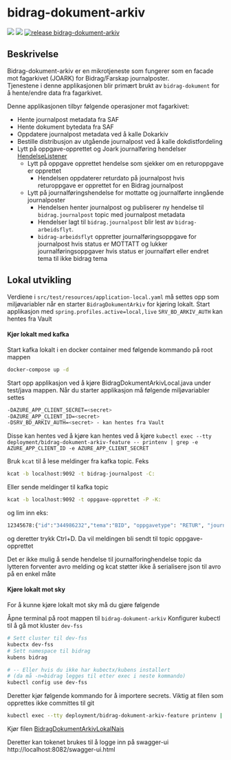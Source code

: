 # bidrag-dokument-arkiv
![](https://github.com/navikt/bidrag-dokument-arkiv/workflows/continuous%20integration/badge.svg)
![](https://github.com/navikt/bidrag-dokument-arkiv/workflows/test%20build%20on%20pull%20request/badge.svg)
[![release bidrag-dokument-arkiv](https://github.com/navikt/bidrag-dokument-arkiv/actions/workflows/release.yaml/badge.svg)](https://github.com/navikt/bidrag-dokument-arkiv/actions/workflows/release.yaml)

## Beskrivelse

Bidrag-dokument-arkiv er en mikrotjeneste som fungerer som en facade mot fagarkivet (JOARK) for Bidrag/Farskap journalposter.<br/>
Tjenestene i denne applikasjonen blir primært brukt av `bidrag-dokument` for å hente/endre data fra fagarkivet.

Denne applikasjonen tilbyr følgende operasjoner mot fagarkivet:

* Hente journalpost metadata fra SAF
* Hente dokument bytedata fra SAF
* Oppdatere journalpost metadata ved å kalle Dokarkiv
* Bestille distribusjon av utgående journalpost ved å kalle dokdistfordeling
* Lytt på oppgave-opprettet og Joark journalføring hendelser [HendelseListener](src/main/java/no/nav/bidrag/dokument/arkiv/kafka/HendelseListener.java)
  * Lytt på oppgave opprettet hendelse som sjekker om en returoppgave er opprettet
    * Hendelsen oppdaterer returdato på journalpost hvis returoppgave er opprettet for en Bidrag journalpost
  * Lytt på journalføringshendelse for mottatte og journalførte inngående journalposter
    * Hendelsen henter journalpost og publiserer ny hendelse til `bidrag.journalpost` topic med journalpost metadata
    * Hendelser lagt til `bidrag.journalpost` blir lest av `bidrag-arbeidsflyt`.
    * `bidrag-arbeidsflyt` oppretter journalføringsoppgave for journalpost hvis status er MOTTATT og lukker journalføringsoppgaver hvis status er journalført eller endret tema til ikke bidrag tema

## Lokal utvikling
Verdiene i `src/test/resources/application-local.yaml` må settes opp som miljøvariabler når en starter
`BidragDokumentArkiv` for kjøring lokalt. Start applikasjon med `spring.profiles.active=local,live`
`SRV_BD_ARKIV_AUTH` kan hentes fra Vault

#### Kjør lokalt med kafka
Start kafka lokalt i en docker container med følgende kommando på root mappen
````bash
docker-compose up -d
````
Start opp applikasjon ved å kjøre BidragDokumentArkivLocal.java under test/java mappen.
Når du starter applikasjon må følgende miljøvariabler settes
```bash
-DAZURE_APP_CLIENT_SECRET=<secret>
-DAZURE_APP_CLIENT_ID=<secret>
-DSRV_BD_ARKIV_AUTH=<secret> - kan hentes fra Vault
```
Disse kan hentes ved å kjøre kan hentes ved å kjøre `kubectl exec --tty deployment/bidrag-dokument-arkiv-feature -- printenv | grep -e AZURE_APP_CLIENT_ID -e AZURE_APP_CLIENT_SECRET`

Bruk `kcat` til å lese meldinger fra kafka topic. Feks

````bash
kcat -b localhost:9092 -t bidrag-journalpost -C:
````

Eller sende meldinger til kafka topic
````bash
kcat -b localhost:9092 -t oppgave-opprettet -P -K:
````
og lim inn eks:
```bash
12345678:{"id":"344986232","tema":"BID", "oppgavetype": "RETUR", "journalpostId": "525112325", "versjon": "1"}
```
og deretter trykk Ctrl+D. Da vil meldingen bli sendt til topic oppgave-opprettet

Det er ikke mulig å sende hendelse til journalforinghendelse topic da lytteren forventer avro melding og kcat støtter ikke å serialisere json til avro på en enkel måte

#### Kjøre lokalt mot sky
For å kunne kjøre lokalt mot sky må du gjøre følgende

Åpne terminal på root mappen til `bidrag-dokument-arkiv`
Konfigurer kubectl til å gå mot kluster `dev-fss`
```bash
# Sett cluster til dev-fss
kubectx dev-fss
# Sett namespace til bidrag
kubens bidrag 

# -- Eller hvis du ikke har kubectx/kubens installert 
# (da må -n=bidrag legges til etter exec i neste kommando)
kubectl config use dev-fss
```
Deretter kjør følgende kommando for å importere secrets. Viktig at filen som opprettes ikke committes til git

```bash
kubectl exec --tty deployment/bidrag-dokument-arkiv-feature printenv | grep -E 'AZURE_|_URL|SCOPE|SRV|NAIS_APP_NAME|TOPIC' > src/test/resources/application-lokal-nais-secrets.properties
```

Kjør filen [BidragDokumentArkivLokalNais](src/test/java/no/nav/bidrag/dokument/arkiv/BidragDokumentArkivLokalNais.java)

Deretter kan tokenet brukes til å logge inn på swagger-ui http://localhost:8082/swagger-ui.html